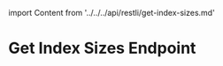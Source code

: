 import Content from '../../../api/restli/get-index-sizes.md'

# Get Index Sizes Endpoint

<Content />
